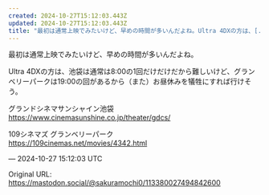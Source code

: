 ```yaml
---
created: 2024-10-27T15:12:03.443Z
updated: 2024-10-27T15:12:03.443Z
title: "最初は通常上映でみたいけど、早めの時間が多いんだよね。Ultra 4DXの方は、[...]"
---
```


<p>最初は通常上映でみたいけど、早めの時間が多いんだよね。</p><p>Ultra 4DXの方は、池袋は通常は8:00の1回だけだけだから難しいけど、グランベリーパークは19:00の回があるから（また）お昼休みを犠牲にすれば行けそう。</p><p>グランドシネマサンシャイン池袋<br /><a href="https://www.cinemasunshine.co.jp/theater/gdcs/" target="_blank" rel="nofollow noopener" translate="no"><span class="invisible">https://www.</span><span class="ellipsis">cinemasunshine.co.jp/theater/g</span><span class="invisible">dcs/</span></a></p><p>109シネマズ グランベリーパーク<br /><a href="https://109cinemas.net/movies/4342.html" target="_blank" rel="nofollow noopener" translate="no"><span class="invisible">https://</span><span class="">109cinemas.net/movies/4342.html</span><span class="invisible"></span></a></p>

&mdash; 2024-10-27 15:12:03 UTC

Original URL: https://mastodon.social/@sakuramochi0/113380027494842600
